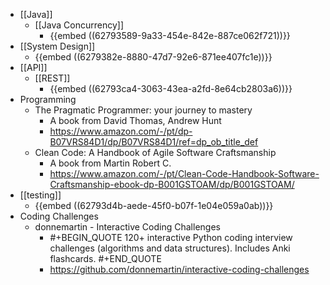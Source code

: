 - [[Java]]
	- [[Java Concurrency]]
		- {{embed ((62793589-9a33-454e-842e-887ce062f721))}}
- [[System Design]]
	- {{embed ((6279382e-8880-47d7-92e6-871ee407fc1e))}}
- [[API]]
	- [[REST]]
		- {{embed ((62793ca4-3063-43ea-a2fd-8e64cb2803a6))}}
- Programming
	- The Pragmatic Programmer: your journey to mastery
		- A book from David Thomas, Andrew Hunt
		- https://www.amazon.com/-/pt/dp-B07VRS84D1/dp/B07VRS84D1/ref=dp_ob_title_def
	- Clean Code: A Handbook of Agile Software Craftsmanship
		- A book from Martin Robert C.
		- https://www.amazon.com/-/pt/Clean-Code-Handbook-Software-Craftsmanship-ebook-dp-B001GSTOAM/dp/B001GSTOAM/
- [[testing]]
	- {{embed ((62793d4b-aede-45f0-b07f-1e04e059a0ab))}}
- Coding Challenges
	- donnemartin - Interactive Coding Challenges
		- #+BEGIN_QUOTE
		  120+ interactive Python coding interview challenges (algorithms and data structures). Includes Anki flashcards.
		  #+END_QUOTE
		- https://github.com/donnemartin/interactive-coding-challenges